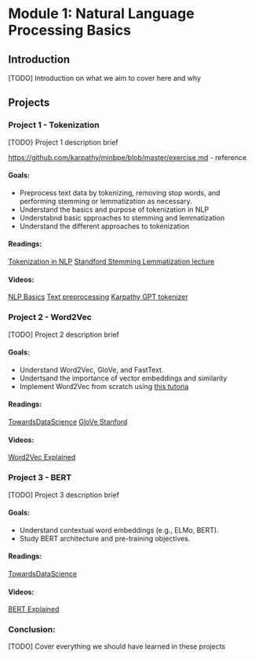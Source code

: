 # Module 1: Natural Language Processing Basics

## Introduction

[TODO] Introduction on what we aim to cover here and why

## Projects

### Project 1 - Tokenization

[TODO} Project 1 description brief

https://github.com/karpathy/minbpe/blob/master/exercise.md - reference

#### Goals: 

- Preprocess text data by tokenizing, removing stop words, and performing stemming or lemmatization as necessary.
- Understand the basics and purpose of tokenization in NLP
- Understabnd basic spproaches to stemming and lemmatization
- Understand the different approaches to tokenization

#### Readings:
[Tokenization in NLP](https://neptune.ai/blog/tokenization-in-nlp)
[Standford Stemming Lemmatization lecture](https://nlp.stanford.edu/IR-book/html/htmledition/stemming-and-lemmatization-1.html)

#### Videos:
[NLP Basics](https://www.youtube.com/watch?v=8F_ERPqN0T0)
[Text preprocessing](https://www.youtube.com/watch?v=hhjn4HVEdy0)
[Karpathy GPT tokenizer](https://www.youtube.com/watch?v=zduSFxRajkE)

### Project 2 - Word2Vec

[TODO] Project 2 description brief

#### Goals: 

- Understand Word2Vec, GloVe, and FastText.
- Undertsand the importance of vector embeddings and similarity
- Implement Word2Vec from scratch using [this tutoria](https://towardsdatascience.com/word2vec-with-pytorch-implementing-original-paper-2cd7040120b0
)

#### Readings:
[TowardsDataScience](https://towardsdatascience.com/word2vec-explained-49c52b4ccb71)
[GloVe Stanford](https://nlp.stanford.edu/projects/glove/)

#### Videos:
[Word2Vec Explained](https://www.youtube.com/watch?v=UqRCEmrv1gQ)

### Project 3 - BERT

[TODO] Project 3 description brief

#### Goals: 

- Understand contextual word embeddings (e.g., ELMo, BERT).
- Study BERT architecture and pre-training objectives.

#### Readings:
[TowardsDataScience](https://towardsdatascience.com/bert-explained-state-of-the-art-language-model-for-nlp-f8b21a9b6270)

#### Videos:
[BERT Explained](https://www.youtube.com/watch?v=xI0HHN5XKDo)

### Conclusion:

[TODO] Cover everything we should have learned in these projects


